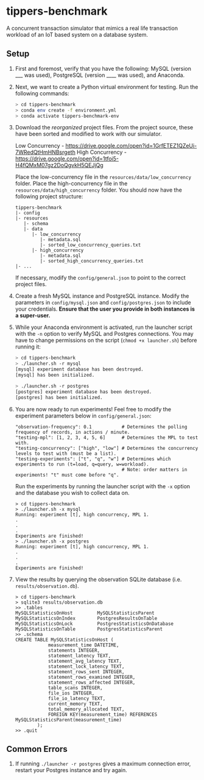 # tippers-benchmark
A concurrent transaction simulator that mimics a real life transaction workload of an IoT based system on a database 
system.

## Setup
1. First and foremost, verify that you have the following: MySQL (version ___ was used), PostgreSQL (version ____ was used), and Anaconda.
2. Next, we want to create a Python virtual environment for testing. Run the following commands: 

     ```bash
     > cd tippers-benchmark
     > conda env create -f environment.yml
     > conda activate tippers-benchmark-env
     ```

3. Download the _reorganized_ project files. From the project source, these have been sorted and modified to work with our simulator.

    Low Concurrency - https://drive.google.com/open?id=1GrfETEZ1QZeUi-7WRedQtHmHNBsrgeth
    High Concurrency - https://drive.google.com/open?id=1tfoi5-H4fQMxM07gz2DoQgvkH5QEJjQg 

    Place the low-concurrency file in the `resources/data/low_concurrency` folder. Place the high-concurrency file in the `resources/data/high_concurrency` folder. You should now have the following project structure:
    ```
    tippers-benchmark
    |- config
    |- resources
       |- schema
       |- data
          |- low_concurrency
             |- metadata.sql
             |- sorted_low_concurrency_queries.txt
          |- high_concurrency
             |- metadata.sql
             |- sorted_high_concurrency_queries.txt
    |- ...
    ```
    
    If necessary, modify the `config/general.json` to point to the correct project files.

5. Create a fresh MySQL instance and PostgreSQL instance. Modify the parameters in `config/mysql.json` and `config/postgres.json` to include your credentials. **Ensure that the user you provide in both instances is a super-user.**

6. While your Anaconda environment is activated, run the launcher script with the `-n` option to verify MySQL and Postgres connections. You may have to change permissions on the script (`chmod +x launcher.sh`) before running it:

    ```bash
    > cd tippers-benchmark
    > ./launcher.sh -r mysql
    [mysql] experiment database has been destroyed.
    [mysql] has been initialized.
 
    > ./launcher.sh -r postgres
    [postgres] experiment database has been destroyed.
    [postgres] has been initialized.
    ```
    
7. You are now ready to run experiments! Feel free to modify the experiment parameters below in `config/general.json`:
    ```
    "observation-frequency": 0.1           # Determines the polling frequency of records, in actions / minute.
    "testing-mpl": [1, 2, 3, 4, 5, 6]      # Determines the MPL to test with.
    "testing-concurrency": ["high", "low"] # Determines the concurrency levels to test with (must be a list). 
    "testing-experiments": ["t", "q", "w"] # Determines which experiments to run (t=load, q=query, w=workload).
                                           # Note: order matters in experiments! "t" must come before "q".
    ```
    
    Run the experiments by running the launcher script with the `-x` option and the database you wish to collect data on.
    ```
    > cd tippers-benchmark
    > ./launcher.sh -x mysql 
    Running: experiment [t], high concurrency, MPL 1.
    .
    .
    .
    Experiments are finished!
    > ./launcher.sh -x postgres
    Running: experiment [t], high concurrency, MPL 1.
    .
    .
    .    
    Experiments are finished!
    ```
    
8. View the results by querying the observation SQLite database (i.e. `results/observation.db`).

    ```
    > cd tippers-benchmark
    > sqlite3 results/observation.db
    >> .tables
    MySQLStatisticsOnHost         MySQLStatisticsParent       
    MySQLStatisticsOnIndex        PostgresResultsOnTable      
    MySQLStatisticsOnLock         PostgresStatisticsOnDatabase
    MySQLStatisticsOnTable        PostgresStatisticsParent    
    >> .schema
    CREATE TABLE MySQLStatisticsOnHost (
                measurement_time DATETIME,
                statements INTEGER,
                statement_latency TEXT,
                statement_avg_latency TEXT,
                statement_lock_latency TEXT,
                statement_rows_sent INTEGER,
                statement_rows_examined INTEGER,
                statement_rows_affected INTEGER,
                table_scans INTEGER,
                file_ios INTEGER,
                file_io_latency TEXT,
                current_memory TEXT,
                total_memory_allocated TEXT,
                FOREIGN KEY(measurement_time) REFERENCES MySQLStatisticsParent(measurement_time)
            );
    >> .quit
    ```
    
## Common Errors

1. If running `./launcher -r postgres` gives a maximum connection error, restart your Postgres instance and try again.
